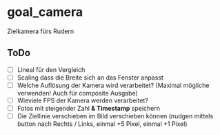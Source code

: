 
# goal_camera

Zielkamera fürs Rudern

## ToDo

- [ ]  Lineal für den Vergleich
- [ ]  Scaling dass die Breite sich an das Fenster anpasst
- [ ]  Welche Auflösung der Kamera wird verarbeitet? (Maximal mögliche verwenden! Auch für composite Ausgabe)
- [ ]  Wieviele FPS der Kamera werden verarbeitet?
- [ ]  Fotos mit steigender Zahl __& Timestamp__ speichern
- [ ]  Die Ziellinie verschieben im Bild verschieben können (nudgen mittels button nach Rechts / Links, einmal +5 Pixel, einmal +1 Pixel)
